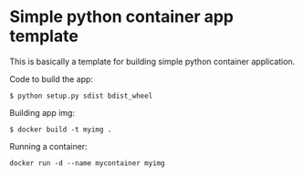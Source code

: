 Simple python container app template
===

This is basically a template for building simple python container application.

Code to build the app:

```console
$ python setup.py sdist bdist_wheel
```

Building app img:
```console
$ docker build -t myimg .
```
Running a container:
```console
docker run -d --name mycontainer myimg
```